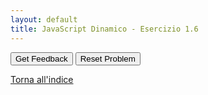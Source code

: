 ```yaml
---
layout: default
title: JavaScript Dinamico - Esercizio 1.6
---
```


<div id="jsDinamico_es1-6-sortableTrash" class="sortable-code"></div> 
<div id="jsDinamico_es1-6-sortable" class="sortable-code"></div> 
<div style="clear:both;"></div> 
<p> 
    <input id="jsDinamico_es1-6-feedbackLink" value="Get Feedback" type="button" /> 
    <input id="jsDinamico_es1-6-newInstanceLink" value="Reset Problem" type="button" /> 
</p> 
<script type="text/javascript"> 
(function(){
  var initial = "&lt;!DOCTYPE html&gt;\n" +
    "&lt;html lang=&quot;it&quot;&gt;\n" +
    "&lt;head&gt;\n" +
    "    &lt;meta charset=&quot;UTF-8&quot;&gt;\n" +
    "    &lt;meta name=&quot;viewport&quot; content=&quot;width=device-width, initial-scale=1.0&quot;&gt;\n" +
    "    &lt;title&gt;Esercizio: Primo Elemento Figlio&lt;/title&gt;\n" +
    "    &lt;style&gt;\n" +
    "        #contenitore {...}\n" +
    "        .figlio {....}\n" +
    "    &lt;/style&gt;\n" +
    "&lt;/head&gt;\n" +
    "&lt;body&gt;\n" +
    "    &lt;h1&gt;Esercizio: Ottenere il primo elemento figlio di un elemento padre&lt;/h1&gt;\n" +
    "    &lt;div id=&quot;contenitore&quot;&gt;\n" +
    "        &lt;p class=&quot;figlio&quot;&gt;Primo figlio&lt;/p&gt;\n" +
    "        &lt;p class=&quot;figlio&quot;&gt;Secondo figlio&lt;/p&gt;\n" +
    "        &lt;p class=&quot;figlio&quot;&gt;Terzo figlio&lt;/p&gt;\n" +
    "    &lt;/div&gt;\n" +
    "    &lt;button onclick=&quot;modificaPrimoFiglio()&quot;&gt;Modifica il primo figlio&lt;/button&gt;\n" +
    "    &lt;script&gt;\n" +
    "        function modificaPrimoFiglio() {\n" +
    "            const padre = document.getElementById(&#039;contenitore&#039;);\n" +
    "            const primoFiglio = padre.firstElementChild;\n" +
    "            primoFiglio.style.backgroundColor = &#039;lightblue&#039;;\n" +
    "            primoFiglio.style.fontWeight = &#039;bold&#039;;\n" +
    "            primoFiglio.textContent = &#039;Il primo figlio è stato modificato!&#039;;\n" +
    "        }\n" +
    "    &lt;/script&gt;\n" +
    "&lt;/body&gt;\n" +
    "&lt;/html&gt;\n" +
    "primoFiglio.text-content = &#039;Il primo figlio è stato modificato!&#039;; #distractor\n" +
    "const primoFiglio = padre.FirstElementChild; #distractor\n" +
    "const padre = getElementById(&#039;contenitore&#039;); #distractor";
  var parsonsPuzzle = new ParsonsWidget({
    "sortableId": "jsDinamico_es1-6-sortable",
    "max_wrong_lines": 10,
    "grader": ParsonsWidget._graders.LineBasedGrader,
    "exec_limit": 2500,
    "can_indent": true,
    "x_indent": 50,
    "lang": "en",
    "show_feedback": true,
    "trashId": "jsDinamico_es1-6-sortableTrash"
  });
  parsonsPuzzle.init(initial);
  parsonsPuzzle.shuffleLines();
  $("#jsDinamico_es1-6-newInstanceLink").click(function(event){ 
      event.preventDefault(); 
      parsonsPuzzle.shuffleLines(); 
  }); 
  $("#jsDinamico_es1-6-feedbackLink").click(function(event){ 
      event.preventDefault(); 
      parsonsPuzzle.getFeedback(); 
  }); 
})(); 
</script>

[Torna all'indice](../../../index.markdown)